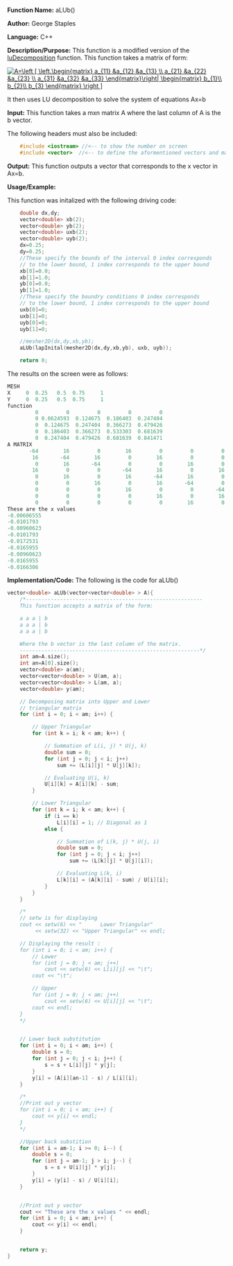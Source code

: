 **Function Name:**          aLUb()

**Author:** George Staples

**Language:** C++

**Description/Purpose:** This function is a modified version of the [luDecomposition](https://georgest347.github.io/MATH-5620/softwareManual/HW2/luDecomposition) function. This function takes a matrix of form:

<a href="https://www.codecogs.com/eqnedit.php?latex=A=\left&space;[&space;\left.\begin{matrix}&space;a_{11}&space;&a_{12}&space;&a_{13}&space;\\&space;a_{21}&space;&a_{22}&space;&a_{23}&space;\\&space;a_{31}&space;&a_{32}&space;&a_{33}&space;\end{matrix}\right|&space;\begin{matrix}&space;b_{1}\\&space;b_{2}\\&space;b_{3}&space;\end{matrix}&space;\right&space;]" target="_blank"><img src="https://latex.codecogs.com/gif.latex?A=\left&space;[&space;\left.\begin{matrix}&space;a_{11}&space;&a_{12}&space;&a_{13}&space;\\&space;a_{21}&space;&a_{22}&space;&a_{23}&space;\\&space;a_{31}&space;&a_{32}&space;&a_{33}&space;\end{matrix}\right|&space;\begin{matrix}&space;b_{1}\\&space;b_{2}\\&space;b_{3}&space;\end{matrix}&space;\right&space;]" title="A=\left [ \left.\begin{matrix} a_{11} &a_{12} &a_{13} \\ a_{21} &a_{22} &a_{23} \\ a_{31} &a_{32} &a_{33} \end{matrix}\right| \begin{matrix} b_{1}\\ b_{2}\\ b_{3} \end{matrix} \right ]" /></a>

It then uses LU decomposition to solve the system of equations Ax=b

**Input:** This function takes a mxn matrix A where the last column of A is the b vector.
  
The following headers must also be included:
  ```c++
      #include <iostream> //<-- to show the number on screen
      #include <vector>  //<-- to define the aformentioned vectors and matricies
  ```

**Output:** This function outputs a vector that corresponds to the x vector in Ax=b.
	
**Usage/Example:**

This function was initalized with the following driving code:
```c++
    double dx,dy;
    vector<double> xb(2);
    vector<double> yb(2);
    vector<double> uxb(2);
    vector<double> uyb(2);
    dx=0.25;
    dy=0.25;
    //These specify the bounds of the interval 0 index corresponds
    // to the lower bound, 1 index corresponds to the upper bound
    xb[0]=0.0;
    xb[1]=1.0;
    yb[0]=0.0;
    yb[1]=1.0;
    //These specify the boundry conditions 0 index corresponds
    // to the lower bound, 1 index corresponds to the upper bound
    uxb[0]=0;
    uxb[1]=0;
    uyb[0]=0;
    uyb[1]=0;

    //mesher2D(dx,dy,xb,yb);
    aLUb(lapInital(mesher2D(dx,dy,xb,yb), uxb, uyb));

    return 0;
```

The results on the screen were as follows:

```c++
MESH
X     0  0.25   0.5  0.75     1
Y     0  0.25   0.5  0.75     1
function
         0         0         0         0         0
         0 0.0624593  0.124675  0.186403  0.247404
         0  0.124675  0.247404  0.366273  0.479426
         0  0.186403  0.366273  0.533303  0.681639
         0  0.247404  0.479426  0.681639  0.841471
A MATRIX
       -64        16         0        16         0         0         0         0         0 0.0624593
        16       -64        16         0        16         0         0         0         0  0.124675
         0        16       -64         0         0        16         0         0         0  0.186403
        16         0         0       -64        16         0        16         0         0  0.124675
         0        16         0        16       -64        16         0        16         0  0.247404
         0         0        16         0        16       -64         0         0        16  0.366273
         0         0         0        16         0         0       -64        16         0  0.186403
         0         0         0         0        16         0        16       -64        16  0.366273
         0         0         0         0         0        16         0        16       -64  0.533303
These are the x values
-0.00606555
-0.0101793
-0.00960623
-0.0101793
-0.0172531
-0.0165955
-0.00960623
-0.0165955
-0.0166306
```
**Implementation/Code:** The following is the code for aLUb()
```c++
vector<double> aLUb(vector<vector<double> > A){
	/*---------------------------------------------------------
	This function accepts a matrix of the form:

	a a a | b
	a a a | b
	a a a | b

    Where the b vector is the last column of the matrix.
	----------------------------------------------------------*/
	int am=A.size();
	int an=A[0].size();
	vector<double> a(am);
	vector<vector<double> > U(am, a);
	vector<vector<double> > L(am, a);
	vector<double> y(am);

	// Decomposing matrix into Upper and Lower
	// triangular matrix
	for (int i = 0; i < am; i++) {

		// Upper Triangular
		for (int k = i; k < am; k++) {

			// Summation of L(i, j) * U(j, k)
			double sum = 0;
			for (int j = 0; j < i; j++)
				sum += (L[i][j] * U[j][k]);

			// Evaluating U(i, k)
			U[i][k] = A[i][k] - sum;
		}

		// Lower Triangular
		for (int k = i; k < am; k++) {
			if (i == k)
				L[i][i] = 1; // Diagonal as 1
			else {

				// Summation of L(k, j) * U(j, i)
				double sum = 0;
				for (int j = 0; j < i; j++)
					sum += (L[k][j] * U[j][i]);

				// Evaluating L(k, i)
				L[k][i] = (A[k][i] - sum) / U[i][i];
			}
		}
	}

	/*
	// setw is for displaying
	cout << setw(6) << "      Lower Triangular"
		 << setw(32) << "Upper Triangular" << endl;

	// Displaying the result :
	for (int i = 0; i < am; i++) {
		// Lower
		for (int j = 0; j < am; j++)
			cout << setw(6) << L[i][j] << "\t";
		cout << "\t";

		// Upper
		for (int j = 0; j < am; j++)
			cout << setw(6) << U[i][j] << "\t";
		cout << endl;
	}
	*/


	// Lower back substitution
	for (int i = 0; i < am; i++) {
		double s = 0;
		for (int j = 0; j < i; j++) {
			s = s + L[i][j] * y[j];
		}
		y[i] = (A[i][an-1] - s) / L[i][i];
	}

	/*
	//Print out y vector
	for (int i = 0; i < am; i++) {
		cout << y[i] << endl;
	}
	*/

	//Upper back substition
	for (int i = am-1; i >= 0; i--) {
		double s = 0;
		for (int j = am-1; j > i; j--) {
			s = s + U[i][j] * y[j];
		}
		y[i] = (y[i] - s) / U[i][i];
	}


	//Print out y vector
	cout << "These are the x values " << endl;
	for (int i = 0; i < am; i++) {
		cout << y[i] << endl;
	}


	return y;
}
```
